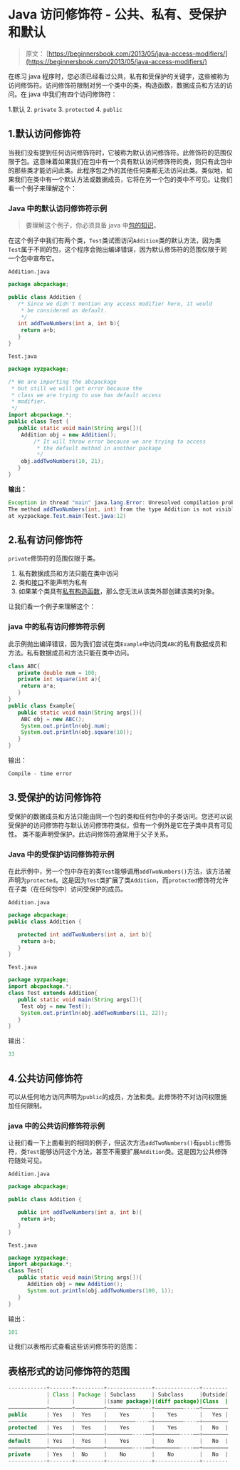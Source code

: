 # Java 访问修饰符 - 公共、私有、受保护和默认

> 原文： [https://beginnersbook.com/2013/05/java-access-modifiers/](https://beginnersbook.com/2013/05/java-access-modifiers/)

在练习 java 程序时，您必须已经看过公共，私有和受保护的关键字，这些被称为访问修饰符。访问修饰符限制对另一个类中的类，构造函数，数据成员和方法的访问。在 java 中我们有四个访问修饰符：

1.默认
2\. `private`
3\. `protected`
4\. `public`

## 1.默认访问修饰符

当我们没有提到任何访问修饰符时，它被称为默认访问修饰符。此修饰符的范围仅限于包。这意味着如果我们在包中有一个具有默认访问修饰符的类，则只有此包中的那些类才能访问此类。此程序包之外的其他任何类都无法访问此类。类似地，如果我们在类中有一个默认方法或数据成员，它将在另一个包的类中不可见。让我们看一个例子来理解这个：

### Java 中的默认访问修饰符示例

> 要理解这个例子，你必须具备 java 中[包的知识](https://beginnersbook.com/2013/03/packages-in-java/)。

在这个例子中我们有两个类，`Test`类试图访问`Addition`类的默认方法，因为类`Test`属于不同的包，这个程序会抛出编译错误，因为默认修饰符的范围仅限于同一个包中宣布它。

`Addition.java`

```java
package abcpackage;

public class Addition {
   /* Since we didn't mention any access modifier here, it would
    * be considered as default.
    */
   int addTwoNumbers(int a, int b){
	return a+b;
   }
}
```

`Test.java`

```java
package xyzpackage;

/* We are importing the abcpackage
 * but still we will get error because the
 * class we are trying to use has default access
 * modifier.
 */
import abcpackage.*;
public class Test {
   public static void main(String args[]){
	Addition obj = new Addition();
        /* It will throw error because we are trying to access
         * the default method in another package
         */
	obj.addTwoNumbers(10, 21);
   }
}
```

**输出：**

```java
Exception in thread "main" java.lang.Error: Unresolved compilation problem: 
The method addTwoNumbers(int, int) from the type Addition is not visible
at xyzpackage.Test.main(Test.java:12)
```

## 2.私有访问修饰符

`private`修饰符的范围仅限于类。

1.  私有数据成员和方法只能在类中访问
2.  类和[接口](https://beginnersbook.com/2013/05/java-interface/)不能声明为私有
3.  如果某个类具有[私有构造函数](https://beginnersbook.com/2013/12/java-private-constructor-example/)，那么您无法从该类外部创建该类的对象。

让我们看一个例子来理解这个：

### java 中的私有访问修饰符示例

此示例抛出编译错误，因为我们尝试在类`Example`中访问类`ABC`的私有数据成员和方法。私有数据成员和方法只能在类中访问。

```java
class ABC{  
   private double num = 100;
   private int square(int a){
	return a*a;
   }
}  
public class Example{
   public static void main(String args[]){  
	ABC obj = new ABC();  
	System.out.println(obj.num); 
	System.out.println(obj.square(10));
   }  
}
```

输出：

```java
Compile - time error
```

## 3.受保护的访问修饰符

受保护的数据成员和方法只能由同一个包的类和任何包中的子类访问。您还可以说受保护的访问修饰符与默认访问修饰符类似，但有一个例外是它在子类中具有可见性。
类不能声明受保护。此访问修饰符通常用于父子关系。

### Java 中的受保护访问修饰符示例

在此示例中，另一个包中存在的类`Test`能够调用`addTwoNumbers()`方法，该方法被声明为`protected`。这是因为`Test`类扩展了类`Addition`，而`protected`修饰符允许在子类（在任何包中）访问受保护的成员。

`Addition.java`

```java
package abcpackage;
public class Addition {

   protected int addTwoNumbers(int a, int b){
	return a+b;
   }
}
```

`Test.java`

```java
package xyzpackage;
import abcpackage.*;
class Test extends Addition{
   public static void main(String args[]){
	Test obj = new Test();
	System.out.println(obj.addTwoNumbers(11, 22));
   }
}
```

输出：

```java
33
```

## 4.公共访问修饰符

可以从任何地方访问声明为`public`的成员，方法和类。此修饰符不对访问权限施加任何限制。

### java 中的公共访问修饰符示例

让我们看一下上面看到的相同的例子，但这次方法`addTwoNumbers()`有`public`修饰符，类`Test`能够访问这个方法，甚至不需要扩展`Addition`类。这是因为公共修饰符随处可见。

`Addition.java`

```java
package abcpackage;

public class Addition {

   public int addTwoNumbers(int a, int b){
	return a+b;
   }
}
```

`Test.java`

```java
package xyzpackage;
import abcpackage.*;
class Test{
   public static void main(String args[]){
      Addition obj = new Addition();
      System.out.println(obj.addTwoNumbers(100, 1));
   }
}
```

输出：

```java
101
```

让我们以表格形式查看这些访问修饰符的范围：

## 表格形式的访问修饰符的范围

```java
------------+-------+---------+--------------+--------------+--------
            | Class | Package | Subclass     | Subclass     |Outside|
            |       |         |(same package)|(diff package)|Class  |
————————————+———————+—————————+——————————----+—————————----—+————————
public      | Yes   |  Yes    |    Yes       |    Yes       |   Yes |    
————————————+———————+—————————+—————————----—+—————————----—+————————
protected   | Yes   |  Yes    |    Yes       |    Yes       |   No  |    
————————————+———————+—————————+————————----——+————————----——+————————
default     | Yes   |  Yes    |    Yes       |    No        |   No  |
————————————+———————+—————————+————————----——+————————----——+————————
private     | Yes   |  No     |    No        |    No        |   No  |
------------+-------+---------+--------------+--------------+--------

```